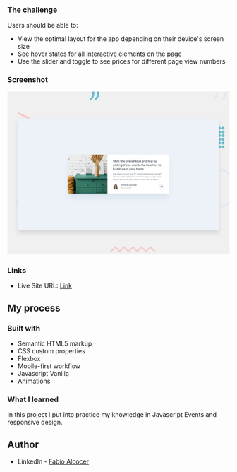 ### The challenge

Users should be able to:

- View the optimal layout for the app depending on their device's screen size
- See hover states for all interactive elements on the page
- Use the slider and toggle to see prices for different page view numbers

### Screenshot

![](./design/desktop-preview.jpg)

### Links

- Live Site URL: [Link](https://article-preview-component-fas.netlify.app/)

## My process

### Built with

- Semantic HTML5 markup
- CSS custom properties
- Flexbox
- Mobile-first workflow
- Javascript Vanilla
- Animations

### What I learned

In this project I put into practice my knowledge in Javascript Events and responsive design.

## Author

- LinkedIn - [Fabio Alcocer](https://www.linkedin.com/in/fabio-alcocer/)
